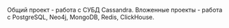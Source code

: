 Общий проект - работа с СУБД Cassandra.
Вложенные проекты - работа с PostgreSQL, Neo4j, MongoDB, Redis, ClickHouse.
